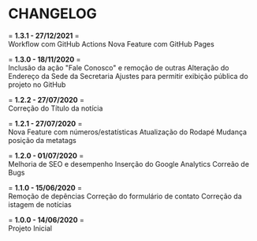 # **CHANGELOG**  
  
= **1.3.1 - 27/12/2021** =  
Workflow com GitHub Actions
Nova Feature com GitHub Pages

= **1.3.0 - 18/11/2020** =  
Inclusão da ação "Fale Conosco" e remoção de outras
Alteração do Endereço da Sede da Secretaria
Ajustes para permitir exibição pública do projeto no GitHub

= **1.2.2 - 27/07/2020** =  
Correção do Título da notícia

= **1.2.1 - 27/07/2020** =  
Nova Feature com números/estatísticas
Atualização do Rodapé
Mudança posição da metatags

= **1.2.0 - 01/07/2020** =  
Melhoria de SEO e desempenho
Inserção do Google Analytics
Correão de Bugs  

= **1.1.0 - 15/06/2020** =  
Remoção de depências
Correção do formulário de contato 
Correção da istagem de notícias  

= **1.0.0 - 14/06/2020** =  
Projeto Inicial  
